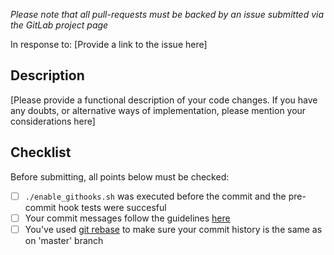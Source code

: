 _Please note that all pull-requests must be backed by an issue submitted via
the GitLab project page_

In response to: [Provide a link to the issue here]

## Description
[Please provide a functional description of your code changes. If you have any
doubts, or alternative ways of implementation, please mention your
considerations here]

## Checklist
Before submitting, all points below must be checked:
- [ ] `./enable_githooks.sh` was executed before the commit and the pre-commit
      hook tests were succesful
- [ ] Your commit messages follow the guidelines [here](https://google.github.io/eng-practices/review/developer/cl-descriptions.html)
- [ ] You've used [git rebase](https://git-scm.com/book/en/v2/Git-Branching-Rebasing) to
      make sure your commit history is the same as on 'master' branch